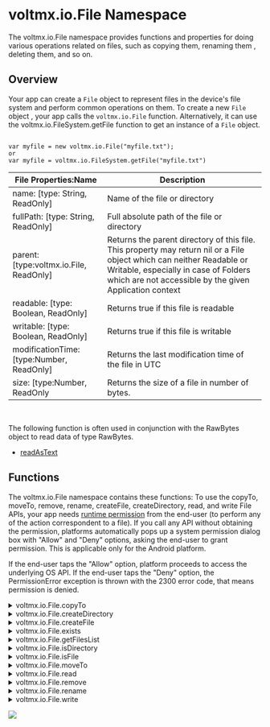 
voltmx.io.File Namespace
======================

The voltmx.io.File namespace provides functions and properties for doing various operations related on files, such as copying them, renaming them , deleting them, and so on.

Overview
--------

Your app can create a `File` object to represent files in the device's file system and perform common operations on them. To create a new `File` object , your app calls the `voltmx.io.File` function. Alternatively, it can use the voltmx.io.FileSystem.getFile function to get an instance of a `File` object.

```

var myfile = new voltmx.io.File("myfile.txt");  
or  
var myfile = voltmx.io.FileSystem.getFile("myfile.txt")
```  

  
| File Properties:Name | Description |
| --- | --- |
| name: \[type: String, ReadOnly\] | Name of the file or directory |
| fullPath: \[type: String, ReadOnly\] | Full absolute path of the file or directory |
| parent: \[type:voltmx.io.File, ReadOnly\] | Returns the parent directory of this file. This property may return nil or a File object which can neither Readable or Writable, especially in case of Folders which are not accessible by the given Application context |
| readable: \[type: Boolean, ReadOnly\] | Returns true if this file is readable |
| writable: \[type: Boolean, ReadOnly\] | Returns true if this file is writable |
| modificationTime: \[type:Number, ReadOnly\] | Returns the last modification time of the file in UTC |
| size: \[type:Number, ReadOnly | Returns the size of a file in number of bytes. |

 

The following function is often used in conjunction with the RawBytes object to read data of type RawBytes.

*   [readAsText](voltmx.types_objects_rawbytes.md#readAsText)

Functions
---------

The voltmx.io.File namespace contains these functions: To use the copyTo, moveTo, remove, rename, createFile, createDirectory, read, and write File APIs, your app needs [runtime permission](runtime_permissions.md) from the end-user (to perform any of the action correspondent to a file). If you call any API without obtaining the permission, platforms automatically pops up a system permission dialog box with "Allow" and "Deny" options, asking the end-user to grant permission. This is applicable only for the Android platform.

If the end-user taps the "Allow" option, platform proceeds to access the underlying OS API. If the end-user taps the "Deny" option, the PermissionError exception is thrown with the 2300 error code, that means permission is denied.


<details close markdown="block"><summary>voltmx.io.File.copyTo</summary>

copyTo API copies a file to the given destination path.

### Syntax

```

voltmx.io.File.copyTo(String path, String newName)
```

### Input Parameters

| Parameter | Description |
| --- | --- |
| Path | path to the destination directory. |
| newName (optional) | New name of the file/directory. Defaults to current name if unspecified. |

### Example

```

var mainLoc = voltmx.io.FileSystem.getDataDirectoryPath();
var copyToLoc = mainLoc + constants.FILE_PATH_SEPARATOR + "myDir1";
var newFile = new voltmx.io.File(origFileLoc).copyTo(copyToLoc, "NewNameForCopy.txt");

```

### Return Values

VoltMX.io.File returns a handle to the File object pointing to the destination file, if successful. If failure, then returns null.

### Exceptions

None

### Platform Availability

Available for iOS, Android, and Windows platforms.

* * *

</details>
<details close markdown="block"><summary>voltmx.io.File.createDirectory</summary>

The createDirectory API creates a directory on the file system represented by this file object.  


<blockquote>
    <em><b>Note: </b></em>
    <ul>      
        <li>For Android if the target SDK version is 33 and higher, below media permission is required in tags section under Application tags attributes inside android project settings.<br> 
        <code>&lt;uses-permission android:name="android.permission.READ_MEDIA_IMAGES"/&gt;</code><br>         
        <code>&lt;uses-permission android:name="android.permission.READ_MEDIA_VIDEO"/&gt;</code><br>        
        <code>&lt;uses-permission android:name="android.permission.READ_MEDIA_AUDIO"/&gt;</code><br>  
        </li>
    </ul>
</blockquote>


### Syntax

```

voltmx.io.File.createDirectory()
```

### Input Parameters

None

### Example

```

var mainLoc = voltmx.io.FileSystem.getDataDirectoryPath();
var dirLoc = mainLoc + constants.FILE_PATH_SEPARATOR + "myDir1";
var myDir = new voltmx.io.File(dirLoc).createDirectory();

```

### Return Values

Boolean – true if the creation of directory is successful. False if directory already exists or could not be created.

### Exceptions

None

### Platform Availability

Available for iOS, Android, and Windows platforms.

* * *

</details>
<details close markdown="block"><summary>voltmx.io.File.createFile</summary>

The createFile API creates a file on the file system represented by this file object.

### Syntax

```

voltmx.io.File.createFile()
```

### Input Parameters

None

### Example

```

var mainLoc = voltmx.io.FileSystem.getDataDirectoryPath();
var fileLoc = mainLoc + constants.FILE_PATH_SEPARATOR + "myFileToCopy.txt";
var myFile = new voltmx.io.File(fileLoc).createFile();

```

### Return Values

Boolean – true if the creation of file is successful. False if file already exists or could not be created.

### Exceptions

None

### Platform Availability

Available for iOS, Android, and Windows platforms.

* * *

</details>
<details close markdown="block"><summary>voltmx.io.File.exists</summary>

The exist API checks, if the file or directory exists on the file system represented by this file object.

### Syntax

```

voltmx.io.File.exists()
```

### Input Parameters

None

### Example

```

var copiedFileLoc = mainLoc + constants.FILE_PATH_SEPARATOR +
    "myDir1" + constants.FILE_PATH_SEPARATOR +
    "NewNameForCopy.txt";
if (new voltmx.io.File(copiedFileLoc).exists()) {
    voltmx.print("copy of file was successful");
} else {
    voltmx.print("copy of file failed");
}
```

### Return Values

Boolean – true if the file or directory exists on file system.

### Exceptions

None

### Platform Availability

Available for iOS, Android, and Windows platforms.

* * *

</details>
<details close markdown="block"><summary>voltmx.io.File.getFilesList</summary>

The getFilesList API returns voltmx.io.FileList object representing the files and directories available under this file object directory.  


<blockquote>
    <em><b>Note: </b></em>
    <ul>      
        <li>For Android if the target SDK version is 33 and higher, below media permission is required in tags section under Application tags attributes inside android project settings.<br> 
        <code>&lt;uses-permission android:name="android.permission.READ_MEDIA_IMAGES"/&gt;</code><br>        
        <code>&lt;uses-permission android:name="android.permission.READ_MEDIA_VIDEO"/&gt;</code><br>        
        <code>&lt;uses-permission android:name="android.permission.READ_MEDIA_AUDIO"/&gt;</code><br>
        </li>
    </ul>
</blockquote>


### Syntax

```

voltmx.io.File.getFilesList()
```

### Input Parameters

None

### Example

```

var mainLoc = voltmx.io.FileSystem.getDataDirectoryPath();
var myDirLoc = mainLoc + constants.FILE_PATH_SEPARATOR + "myDir416";
var myDirName = new voltmx.io.File(myDirLoc);
var createDir = myDirName.createDirectory();
var fileListLoc = mainLoc + constants.FILE_PATH_SEPARATOR + "myDir416";
var filesList = new voltmx.io.File(fileListLoc).getFilesList();
if (filesList.length === 0) {
    voltmx.print("getFilesList successful for zero files");
} else {
    voltmx.print("getFilesList failed for zero files");
}
```

### Return Values

voltmx.io.FileList – FileList object or null if this File is not identified as a directory.

### Exceptions

None

### Platform Availability

Available for iOS, Android, and Windows platforms.

* * *

</details>
<details close markdown="block"><summary>voltmx.io.File.isDirectory</summary>

The isDirectory API checks, if this object represents a directory file on the file system.

### Syntax

```

voltmx.io.File.isDirectory()
```

### Input Parameters

None

### Example

```

var mainLoc = voltmx.io.FileSystem.getDataDirectoryPath();
var dirLoc = mainLoc + constants.FILE_PATH_SEPARATOR + "myDir765";
var myDir = new voltmx.io.File(dirLoc);
try {
    var isDirec = new voltmx.io.File(dirLoc).isDirectory();
    if (isDirec) {
        voltmx.print("isDirectory True for nonExistent Directory");
    }
} catch (err) {
    voltmx.print("isDirec doesn't work over nonExistent directory");
}
```

### Return Values

Boolean – true, if this file object represents a directory, false otherwise.

### Exceptions

None

### Platform Availability

Available for iOS, Android, and Windows platforms.

* * *

</details>
<details close markdown="block"><summary>voltmx.io.File.isFile</summary>

The isFile API checks, if this object represents a typical file on the file system but not a directory.

### Syntax

```

voltmx.io.File.isFile()
```

### Input Parameters

None

### Example

```

var mainLoc = voltmx.io.FileSystem.getDataDirectoryPath();
var myFileLoc = mainLoc + constants.FILE_PATH_SEPARATOR + "myFile244.txt";
var myFileName = new voltmx.io.File(myFileLoc);
try {
    var isFileThere = new voltmx.io.File(myFileLoc).isFile();
    if (isFileThere) {
        voltmx.print("isFile true for nonExistent File");
    } else {
        voltmx.print("isFile false for nonExistent File");
    }
} catch (err) {
    voltmx.print("isFile doesn't work on non-existent files");
}
```

### Return Values

Boolean – true if this file object represents a file, false otherwise.

### Exceptions

None

### Platform Availability

Available for iOS, Android, and Windows platforms.

* * *

</details>
<details close markdown="block"><summary>voltmx.io.File.moveTo</summary>

The moveTo API moves a file to the given destination path.

### Syntax

```

voltmx.io.File.moveTo(String path, String newname)
```

### Input Parameters

| Parameter | Description |
| --- | --- |
| Path | path to the destination directory. |
| newName (optional) | New name of the file/directory. Defaults to current name, if unspecified. |

### Example

```

var mainLoc = voltmx.io.FileSystem.getDataDirectoryPath();
var dirLoc = mainLoc + constants.FILE_PATH_SEPARATOR + "myDir25";
var myDir = new voltmx.io.File(dirLoc).createDirectory();
var fileLoc = mainLoc + constants.FILE_PATH_SEPARATOR + "myFileToMove25.txt";
var myFile = new voltmx.io.File(fileLoc).createFile();
var newFile = new voltmx.io.File(fileLoc).moveTo(mainLoc);
if (newFile !== null) {
    voltmx.print("moving to same loc with same name was successful");
} else {
    voltmx.print(" can't move to same loc with same name");
}
```

### Return Values

VoltMX.io.File – returns a handle to File object pointing to destination file on success. Returns null on failure.

### Exceptions

None

### Platform Availability

Available to iOS, Android, and Windows platforms.

* * *

</details>
<details close markdown="block"><summary>voltmx.io.File.read</summary>

The read API returns the voltmx.types.RawBytes of this file.

### Syntax

```

voltmx.io.File.read()
```

### Input Parameters

None

### Example

```

var mainLoc = voltmx.io.FileSystem.getDataDirectoryPath();
var myFileLoc = mainLoc + constants.FILE_PATH_SEPARATOR + "myFile313.txt";
var myFileName = new voltmx.io.File(myFileLoc);
try {
    var reading = new voltmx.io.File(myFileLoc).read();
    voltmx.print(reading);
    if (reading === null) {
        voltmx.print("null is coming from reading i.e can't be done");
    } else {
        voltmx.print("reading can be done on NonExistentFile");
    }
} catch (err) {
    voltmx.print("can't try read on nonExistent File causes Error");
}
```

### Return Values

voltmx.types.RawBytes – rawbytes representing the content of the file.Returns null in case of non existent file.

### Exceptions

None

### Platform Availability

Available for iOS, Android, and Windows platforms.

> **_Note:_** RawBytes will hold a handle of File object that it represents. The file content is not actually loaded into memory.

* * *

</details>
<details close markdown="block"><summary>voltmx.io.File.remove</summary>

The remove API deletes a file or a directory.  


<blockquote>
    <em><b>Note: </b></em>
    <ul>      
        <li>For Android if the target SDK version is 33 and higher, below media permission is required in tags section under Application tags attributes inside android project settings.<br> 
        <code>&lt;uses-permission android:name="android.permission.READ_MEDIA_IMAGES"/&gt;</code><br>        
        <code>&lt;uses-permission android:name="android.permission.READ_MEDIA_VIDEO"/&gt;</code><br>        
        <code>&lt;uses-permission android:name="android.permission.READ_MEDIA_AUDIO"/&gt;</code><br>
        </li>
    </ul>
</blockquote>


### Syntax

```

remove(boolean, deleteRecursive)
```

### Input Parameters

| Parameter | Description |
| --- | --- |
| boolean | By default, this is false.True - deletes the folder and all its content recursively.False - if the directory is empty it shall be removed. |
| deleteRecursive (optional) | Ignored in case of a file. |

### Example

```

var mainLoc = voltmx.io.FileSystem.getDataDirectoryPath();
var myFileLoc = mainLoc + constants.FILE_PATH_SEPARATOR + "myFileToMove12.txt";
var myFile = new voltmx.io.File(myFileLoc);
myFile.createFile();
myFile.remove(true);
if (new voltmx.io.File(myFileLoc).exists()) {
    voltmx.print("removing file failed");
} else {
    voltmx.print("removing file was successful");
}
```

### Return Values

None

### Exceptions

None

### Platform Availability

Available for iOS, Android, and Windows platforms.

* * *

</details>
<details close markdown="block"><summary>voltmx.io.File.rename</summary>

The rename API renames a file or a directory.  


<blockquote>
    <em><b>Note: </b></em>
    <ul>      
        <li>For Android if the target SDK version is 33 and higher, below media permission is required in tags section under Application tags attributes inside android project settings.<br> 
        <code>&lt;uses-permission android:name="android.permission.READ_MEDIA_IMAGES"/&gt;</code><br>        
        <code>&lt;uses-permission android:name="android.permission.READ_MEDIA_VIDEO"/&gt;</code><br>        
        <code>&lt;uses-permission android:name="android.permission.READ_MEDIA_AUDIO"/&gt;</code><br>
        </li>
    </ul>
</blockquote>


### Syntax

```

voltmx.io.File.rename(String newname)
```

### Input Parameters

| Parameter | Description |
| --- | --- |
| newname | new name for a file or a directory. |

### Example

```

var mainLoc = voltmx.io.FileSystem.getDataDirectoryPath();
var myFileLoc = mainLoc + constants.FILE_PATH_SEPARATOR + "myFileToReName7578.txt";
var myFile = new voltmx.io.File(myFileLoc).createFile();
var newFile = new voltmx.io.File(myFileLoc).rename("myFileToReName7577");
if (newFile) {
    voltmx.print("renaming file with name successfull with extension");
} else {
    voltmx.print("renaming file failed for name without Extension");
}
```

### Return Values

Boolean – If successful, then boolean value is true,. Boolean value is false, if invalid file name or if the destination is a different directory than the current file.

### Exceptions

None

### Platform Availability

Available for iOS, Android, and Windows platforms.

* * *

</details>
<details close markdown="block"><summary>voltmx.io.File.write</summary>

The write API writes the given content into the file.

### Syntax

```

voltmx.io.File.write(rawbytes/string, append)
```

### Input Parameters

| Parameter | Description |
| --- | --- |
| Rawbytes/string | data to write of type text string or voltmx.types.RawBytes |
| Append (optional) | true to append the data. Default is false, that means overrides the content. |

### Example

```

var mainLoc = voltmx.io.FileSystem.getDataDirectoryPath();
var myFileLoc = mainLoc + constants.FILE_PATH_SEPARATOR + "myFile376.txt";
var myFileName = new voltmx.io.File(myFileLoc).createFile();
try {
    var writing = new voltmx.io.File(myFileLoc).write("How are you?");
    if (writing !== null) {
        voltmx.print("writing can be done on Non Existing Files");
    } else {
        voltmx.print("writing on nonExisting file returns null");
    }
} catch (err) {
    voltmx.print("can't try write on NonExistingFile, causes Error");
}
```

### Return Values

Boolean – true if success, false otherwise.

### Exceptions

None

### Platform Availability

Available for iOS, Android, and Windows platforms.

* * *
</details>

![](resources/prettify/onload.png)
